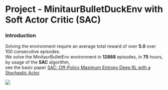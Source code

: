 # Project - MinitaurBulletDuckEnv with Soft Actor Critic (SAC)

### Introduction

Solving the environment require an average total reward of over __5.0__ over 100 consecutive episodes.        
We solve the MinitaurBulletEnv environment in __12888__ episodes, in __75__ hours, by usage of the __SAC__ algorithm,      
see the basic paper [SAC: Off-Policy Maximum Entropy Deep RL with a Stochastic Actor](https://arxiv.org/abs/1801.01290/).  

![](minitaur_duck_3positions_0.7)
